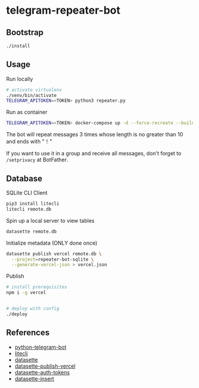 # telegram-repeater-bot

## Bootstrap

```bash
./install
```

## Usage

Run locally

```bash
# activate virtualenv
./venv/bin/activate
TELEGRAM_APITOKEN=<TOKEN> python3 repeater.py
```

Run as container

```bash
TELEGRAM_APITOKEN=<TOKEN> docker-compose up -d --force-recreate --build
```

The bot will repeat messages 3 times whose length is no greater than 10 and ends with "！"

If you want to use it in a group and receive all messages, don't forget to `/setprivacy` at BotFather.

## Database

SQLite CLI Client

```bash
pip3 install litecli
litecli remote.db
```

Spin up a local server to view tables

```bash
datasette remote.db
```

Initialize metadata (ONLY done once)

```bash
datasette publish vercel remote.db \
  --project=repeater-bot-sqlite \
  --generate-vercel-json > vercel.json
```

Publish

```bash
# install prerequisites
npm i -g vercel


# deploy with config
./deploy
```

## References

- [python-telegram-bot](https://docs.python-telegram-bot.org/en/stable/telegram.bot.html#telegram.Bot.send_sticker)
- [litecli](https://github.com/dbcli/litecli)
- [datasette](https://github.com/simonw/datasette)
- [datasette-publish-vercel](https://github.com/simonw/datasette-publish-vercel)
- [datasette-auth-tokens](https://github.com/simonw/datasette-auth-tokens)
- [datasette-insert](https://github.com/simonw/datasette-insert)
